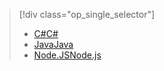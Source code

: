 > [!div class="op_single_selector"]
> * [<span data-ttu-id="d0a36-101">C#</span><span class="sxs-lookup"><span data-stu-id="d0a36-101">C#</span></span>](../articles/iot-hub/iot-hub-csharp-csharp-c2d.md)
> * [<span data-ttu-id="d0a36-102">Java</span><span class="sxs-lookup"><span data-stu-id="d0a36-102">Java</span></span>](../articles/iot-hub/iot-hub-java-java-c2d.md)
> * [<span data-ttu-id="d0a36-103">Node.JS</span><span class="sxs-lookup"><span data-stu-id="d0a36-103">Node.js</span></span>](../articles/iot-hub/iot-hub-node-node-c2d.md)
> 
> 

